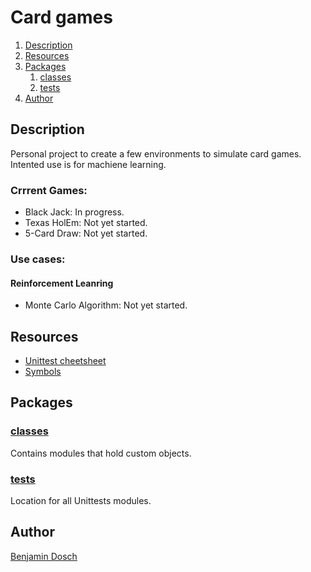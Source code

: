 # Card games

1. [Description](#description)
2. [Resources](#resources)
3. [Packages](#packages)
	1. [classes](#classes)
	2. [tests](#tests)
4. [Author](#author)

## Description

Personal project to create a few environments to simulate card games. Intented use is for machiene learning.

### Crrrent Games:

* Black Jack: In progress.
* Texas HolEm: Not yet started.
* 5-Card Draw: Not yet started.

### Use cases:

#### Reinforcement Leanring
* Monte Carlo Algorithm: Not yet started.


## Resources

* [Unittest cheetsheet](https://www.pythonsheets.com/notes/python-tests.html)
* [Symbols](https://altcodeunicode.com/alt-codes-playing-card-symbols/])

## Packages

### [classes](https://github.com/BenDoschGit/sandbox/tree/main/card_games/classe)

Contains modules that hold custom objects.

### [tests](https://github.com/BenDoschGit/sandbox/tree/main/card_games/tests)

Location for all Unittests modules.

## Author

[Benjamin Dosch](https://github.com/BenDoschGit)
